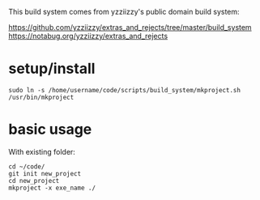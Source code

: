 This build system comes from yzziizzy's public domain build system:

https://github.com/yzziizzy/extras_and_rejects/tree/master/build_system
https://notabug.org/yzziizzy/extras_and_rejects

# setup/install
`sudo ln -s /home/username/code/scripts/build_system/mkproject.sh /usr/bin/mkproject`


# basic usage

With existing folder:
```
cd ~/code/
git init new_project
cd new_project
mkproject -x exe_name ./
```

